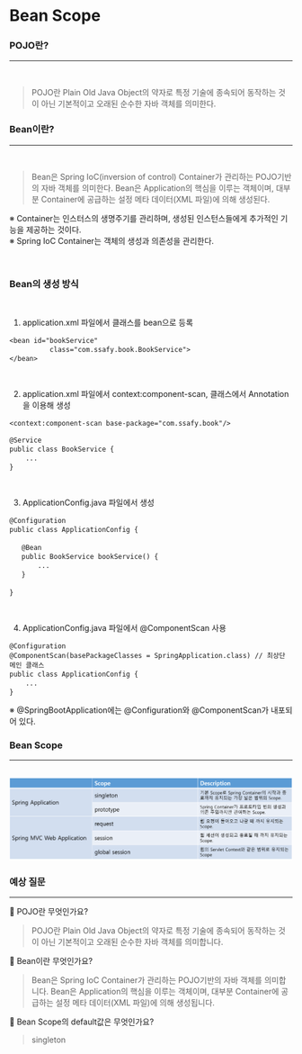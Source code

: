 # Bean Scope

### **POJO란?**

---

<br>

> POJO란 Plain Old Java Object의 약자로 특정 기술에 종속되어 동작하는 것이 아닌 기본적이고 오래된 순수한 자바 객체를 의미한다.

### **Bean이란?**

---

<br>

> Bean은 Spring IoC(inversion of control) Container가 관리하는 POJO기반의 자바 객체를 의미한다. Bean은 Application의 핵심을 이루는 객체이며, 대부분 Container에 공급하는 설정 메타 데이터(XML 파일)에 의해 생성된다.

※ Container는 인스터스의 생명주기를 관리하며, 생성된 인스턴스들에게 추가적인 기능을 제공하는 것이다.
<br>
※ Spring IoC Container는 객체의 생성과 의존성을 관리한다.

<br>

### **Bean의 생성 방식**

<br>

1. application.xml 파일에서 클래스를 bean으로 등록

```
<bean id="bookService"
          class="com.ssafy.book.BookService">
</bean>
```

<br>

2. application.xml 파일에서 context:component-scan, 클래스에서 Annotation을 이용해 생성

```
<context:component-scan base-package="com.ssafy.book"/>
```

```
@Service
public class BookService {
    ...
}
```

<br>

3. ApplicationConfig.java 파일에서 생성

```
@Configuration
public class ApplicationConfig {

   @Bean
   public BookService bookService() {
       ...
   }

}
```

<br>

4. ApplicationConfig.java 파일에서 @ComponentScan 사용

```
@Configuration
@ComponentScan(basePackageClasses = SpringApplication.class) // 최상단 메인 클래스
public class ApplicationConfig {
    ...
}
```

※ @SpringBootApplication에는 @Configuration와 @ComponentScan가 내포되어 있다.

### **Bean Scope**

---

<br>

<img src="./images/Bean/bean-scope.png">

<br>

### 예상 질문

---

📌 POJO란 무엇인가요?

> POJO란 Plain Old Java Object의 약자로 특정 기술에 종속되어 동작하는 것이 아닌 기본적이고 오래된 순수한 자바 객체를 의미합니다.

📌 Bean이란 무엇인가요?

> Bean은 Spring IoC Container가 관리하는 POJO기반의 자바 객체를 의미합니다. Bean은 Application의 핵심을 이루는 객체이며, 대부분 Container에 공급하는 설정 메타 데이터(XML 파일)에 의해 생성됩니다.

📌 Bean Scope의 default값은 무엇인가요?

> singleton

 <br>

 <br>
